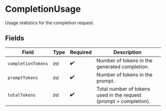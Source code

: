 # CompletionUsage

Usage statistics for the completion request.


## Fields

| Field                                                             | Type                                                              | Required                                                          | Description                                                       |
| ----------------------------------------------------------------- | ----------------------------------------------------------------- | ----------------------------------------------------------------- | ----------------------------------------------------------------- |
| `completionTokens`                                                | *int*                                                             | :heavy_check_mark:                                                | Number of tokens in the generated completion.                     |
| `promptTokens`                                                    | *int*                                                             | :heavy_check_mark:                                                | Number of tokens in the prompt.                                   |
| `totalTokens`                                                     | *int*                                                             | :heavy_check_mark:                                                | Total number of tokens used in the request (prompt + completion). |